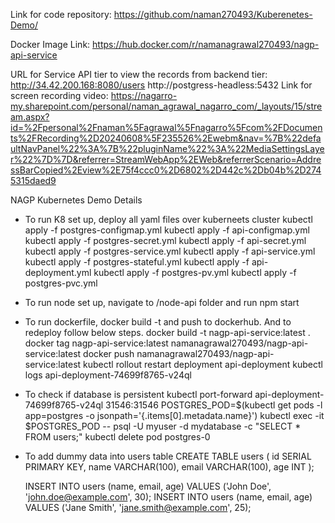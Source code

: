 Link for code repository: 
https://github.com/naman270493/Kuberenetes-Demo/

Docker Image Link: 
https://hub.docker.com/r/namanagrawal270493/nagp-api-service

URL for Service API tier to view the records from backend tier: 
http://34.42.200.168:8080/users
http://postgress-headless:5432
Link for screen recording video: 
https://nagarro-my.sharepoint.com/personal/naman_agrawal_nagarro_com/_layouts/15/stream.aspx?id=%2Fpersonal%2Fnaman%5Fagrawal%5Fnagarro%5Fcom%2FDocuments%2FRecording%2D20240608%5F235526%2Ewebm&nav=%7B%22defaultNavPanel%22%3A%7B%22pluginName%22%3A%22MediaSettingsLayer%22%7D%7D&referrer=StreamWebApp%2EWeb&referrerScenario=AddressBarCopied%2Eview%2E75f4ccc0%2D6802%2D442c%2Db04b%2D2745315daed9


NAGP Kubernetes Demo Details
- To run K8 set up, deploy all yaml files over kuberneets cluster
        kubectl apply -f postgres-configmap.yml
        kubectl apply -f api-configmap.yml
        kubectl apply -f postgres-secret.yml
        kubectl apply -f api-secret.yml
        kubectl apply -f postgres-service.yml
        kubectl apply -f api-service.yml
        kubectl apply -f postgres-stateful.yml
        kubectl apply -f api-deployment.yml
        kubectl apply -f postgres-pv.yml
        kubectl apply -f postgres-pvc.yml
- To run node set up, navigate to /node-api folder and run npm start
- To run dockerfile, docker build -t <image-name> and push to dockerhub. And to redeploy follow below steps.
    docker build -t nagp-api-service:latest .
    docker tag nagp-api-service:latest namanagrawal270493/nagp-api-service:latest
    docker push namanagrawal270493/nagp-api-service:latest
    kubectl rollout restart deployment api-deployment
    kubectl logs api-deployment-74699f8765-v24ql
- To check if database is persistent
    kubectl port-forward api-deployment-74699f8765-v24ql 31546:31546
    POSTGRES_POD=$(kubectl get pods -l app=postgres  -o jsonpath='{.items[0].metadata.name}')
    kubectl exec -it $POSTGRES_POD -- psql -U myuser -d mydatabase -c "SELECT * FROM users;"
    kubectl delete pod postgres-0
- To add dummy data into users table
    CREATE TABLE users (
        id SERIAL PRIMARY KEY,
        name VARCHAR(100),
        email VARCHAR(100),
        age INT
    );

    INSERT INTO users (name, email, age) VALUES ('John Doe', 'john.doe@example.com', 30);
    INSERT INTO users (name, email, age) VALUES ('Jane Smith', 'jane.smith@example.com', 25);